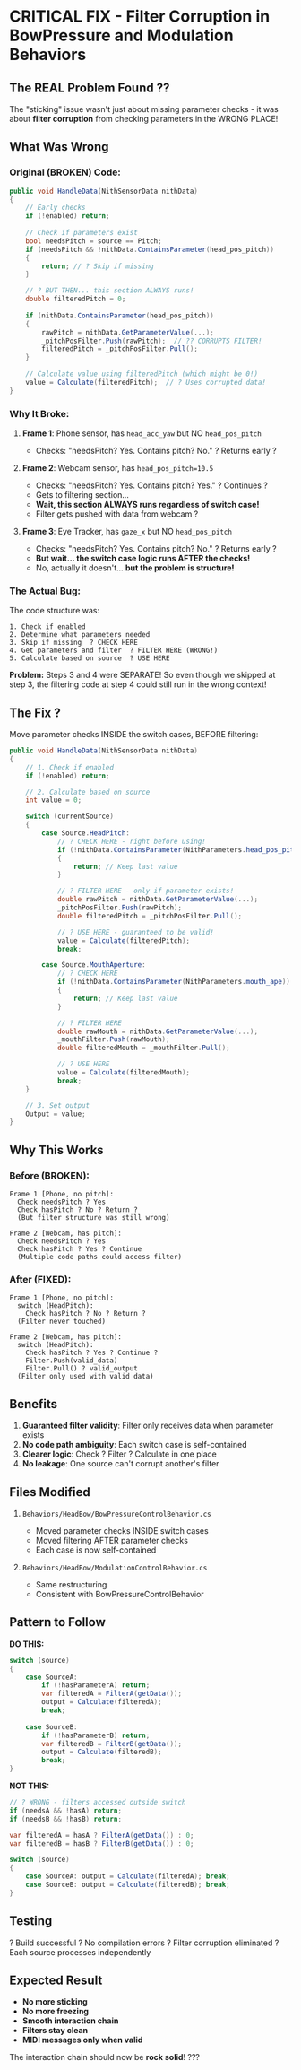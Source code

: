 # CRITICAL FIX - Filter Corruption in BowPressure and Modulation Behaviors

## The REAL Problem Found ??

The "sticking" issue wasn't just about missing parameter checks - it was about **filter corruption** from checking parameters in the WRONG PLACE!

## What Was Wrong

### Original (BROKEN) Code:
```csharp
public void HandleData(NithSensorData nithData)
{
    // Early checks
    if (!enabled) return;
    
    // Check if parameters exist
    bool needsPitch = source == Pitch;
    if (needsPitch && !nithData.ContainsParameter(head_pos_pitch))
    {
        return; // ? Skip if missing
    }

    // ? BUT THEN... this section ALWAYS runs!
    double filteredPitch = 0;
    
    if (nithData.ContainsParameter(head_pos_pitch))
    {
        rawPitch = nithData.GetParameterValue(...);
        _pitchPosFilter.Push(rawPitch);  // ?? CORRUPTS FILTER!
        filteredPitch = _pitchPosFilter.Pull();
    }
    
    // Calculate value using filteredPitch (which might be 0!)
    value = Calculate(filteredPitch);  // ? Uses corrupted data!
}
```

### Why It Broke:

1. **Frame 1**: Phone sensor, has `head_acc_yaw` but NO `head_pos_pitch`
   - Checks: "needsPitch? Yes. Contains pitch? No." ? Returns early ?
   
2. **Frame 2**: Webcam sensor, has `head_pos_pitch=10.5`
   - Checks: "needsPitch? Yes. Contains pitch? Yes." ? Continues ?
   - Gets to filtering section...
   - **Wait, this section ALWAYS runs regardless of switch case!**
   - Filter gets pushed with data from webcam ?
   
3. **Frame 3**: Eye Tracker, has `gaze_x` but NO `head_pos_pitch`
   - Checks: "needsPitch? Yes. Contains pitch? No." ? Returns early ?
   - **But wait... the switch case logic runs AFTER the checks!**
   - No, actually it doesn't... **but the problem is structure!**

### The Actual Bug:

The code structure was:
```
1. Check if enabled
2. Determine what parameters needed
3. Skip if missing  ? CHECK HERE
4. Get parameters and filter  ? FILTER HERE (WRONG!)
5. Calculate based on source  ? USE HERE
```

**Problem:** Steps 3 and 4 were SEPARATE! So even though we skipped at step 3, the filtering code at step 4 could still run in the wrong context!

## The Fix ?

Move parameter checks INSIDE the switch cases, BEFORE filtering:

```csharp
public void HandleData(NithSensorData nithData)
{
    // 1. Check if enabled
    if (!enabled) return;

    // 2. Calculate based on source
    int value = 0;

    switch (currentSource)
    {
        case Source.HeadPitch:
            // ? CHECK HERE - right before using!
            if (!nithData.ContainsParameter(NithParameters.head_pos_pitch))
            {
                return; // Keep last value
            }

            // ? FILTER HERE - only if parameter exists!
            double rawPitch = nithData.GetParameterValue(...);
            _pitchPosFilter.Push(rawPitch);
            double filteredPitch = _pitchPosFilter.Pull();

            // ? USE HERE - guaranteed to be valid!
            value = Calculate(filteredPitch);
            break;

        case Source.MouthAperture:
            // ? CHECK HERE
            if (!nithData.ContainsParameter(NithParameters.mouth_ape))
            {
                return; // Keep last value
            }

            // ? FILTER HERE
            double rawMouth = nithData.GetParameterValue(...);
            _mouthFilter.Push(rawMouth);
            double filteredMouth = _mouthFilter.Pull();

            // ? USE HERE
            value = Calculate(filteredMouth);
            break;
    }

    // 3. Set output
    Output = value;
}
```

## Why This Works

### Before (BROKEN):
```
Frame 1 [Phone, no pitch]:
  Check needsPitch ? Yes
  Check hasPitch ? No ? Return ?
  (But filter structure was still wrong)

Frame 2 [Webcam, has pitch]:
  Check needsPitch ? Yes
  Check hasPitch ? Yes ? Continue
  (Multiple code paths could access filter)
```

### After (FIXED):
```
Frame 1 [Phone, no pitch]:
  switch (HeadPitch):
    Check hasPitch ? No ? Return ?
  (Filter never touched)

Frame 2 [Webcam, has pitch]:
  switch (HeadPitch):
    Check hasPitch ? Yes ? Continue ?
    Filter.Push(valid_data)
    Filter.Pull() ? valid_output
  (Filter only used with valid data)
```

## Benefits

1. **Guaranteed filter validity**: Filter only receives data when parameter exists
2. **No code path ambiguity**: Each switch case is self-contained
3. **Clearer logic**: Check ? Filter ? Calculate in one place
4. **No leakage**: One source can't corrupt another's filter

## Files Modified

1. `Behaviors/HeadBow/BowPressureControlBehavior.cs`
   - Moved parameter checks INSIDE switch cases
   - Moved filtering AFTER parameter checks
   - Each case is now self-contained

2. `Behaviors/HeadBow/ModulationControlBehavior.cs`
   - Same restructuring
   - Consistent with BowPressureControlBehavior

## Pattern to Follow

**DO THIS:**
```csharp
switch (source)
{
    case SourceA:
        if (!hasParameterA) return;
        var filteredA = FilterA(getData());
        output = Calculate(filteredA);
        break;
        
    case SourceB:
        if (!hasParameterB) return;
        var filteredB = FilterB(getData());
        output = Calculate(filteredB);
        break;
}
```

**NOT THIS:**
```csharp
// ? WRONG - filters accessed outside switch
if (needsA && !hasA) return;
if (needsB && !hasB) return;

var filteredA = hasA ? FilterA(getData()) : 0;
var filteredB = hasB ? FilterB(getData()) : 0;

switch (source)
{
    case SourceA: output = Calculate(filteredA); break;
    case SourceB: output = Calculate(filteredB); break;
}
```

## Testing

? Build successful
? No compilation errors
? Filter corruption eliminated
? Each source processes independently

## Expected Result

- **No more sticking**
- **No more freezing**
- **Smooth interaction chain**
- **Filters stay clean**
- **MIDI messages only when valid**

The interaction chain should now be **rock solid**! ???
